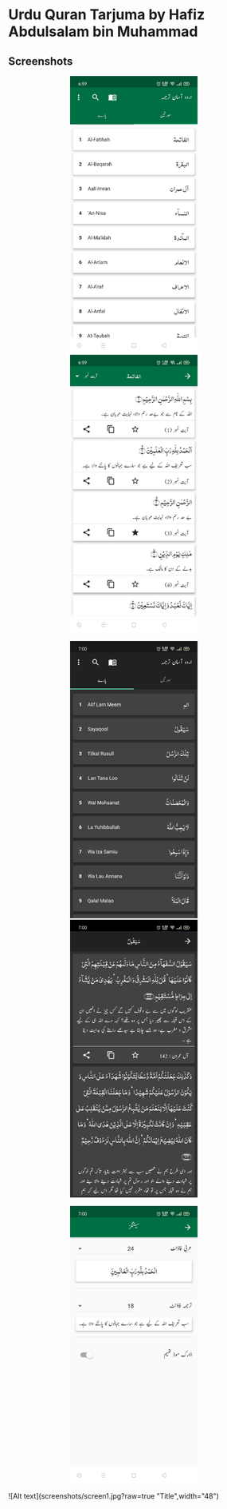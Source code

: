 # Urdu Quran Tarjuma by Hafiz Abdulsalam bin Muhammad

<h2>Screenshots</h2> 
<p align="center">
  <img src="screenshots/screen1.jpg" alt="Surah" width="256">
  <img src="screenshots/screen2.jpg" width="256">
</p>


<p align="center">
  <img src="screenshots/screen5.jpg" width="256">
  <img src="screenshots/screen4.jpg" width="256">
</p>

<p align="center">
  <img src="screenshots/screen3.jpg" width="256">
</p>

![Alt text](screenshots/screen1.jpg?raw=true "Title",width="48")
